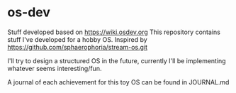 # os-dev
Stuff developed based on https://wiki.osdev.org
This repository contains stuff I've developed for a hobby OS.
Inspired by https://github.com/sphaerophoria/stream-os.git

I'll try to design a structured OS in the future, currently I'll be implementing
whatever seems interesting/fun.

A journal of each achievement for this toy OS can be found in JOURNAL.md
